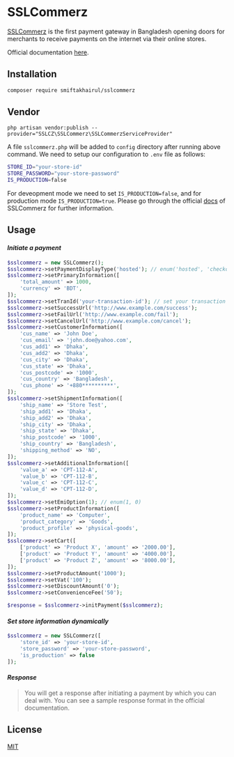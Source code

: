 # SSLCommerz
[SSLCommerz](https://www.sslcommerz.com/) is the first payment gateway in Bangladesh opening doors for merchants to receive payments on the internet via their online stores.

Official documentation [here](https://developer.sslcommerz.com/).

## Installation
```bash
composer require smiftakhairul/sslcommerz
```

## Vendor
```laravel
php artisan vendor:publish --provider="SSLCZ\SSLCommerz\SSLCommerzServiceProvider"
```
A file `sslcommerz.php` will be added to `config` directory after running above command. We need to setup our configuration to `.env` file as follows:

```bash
STORE_ID="your-store-id"
STORE_PASSWORD="your-store-password"
IS_PRODUCTION=false
```
For deveopment mode we need to set `IS_PRODUCTION=false`, and for production mode `IS_PRODUCTION=true`. Please go through the official [docs](https://developer.sslcommerz.com/) of SSLCommerz for further information.

## Usage
#### *Initiate a payment*
```php
$sslcommerz = new SSLCommerz();
$sslcommerz->setPaymentDisplayType('hosted'); // enum('hosted', 'checkout')
$sslcommerz->setPrimaryInformation([
	'total_amount' => 1000,
	'currency' => 'BDT',
]);
$sslcommerz->setTranId('your-transaction-id'); // set your transaction id here
$sslcommerz->setSuccessUrl('http://www.example.com/success');
$sslcommerz->setFailUrl('http://www.example.com/fail');
$sslcommerz->setCancelUrl('http://www.example.com/cancel');
$sslcommerz->setCustomerInformation([
	'cus_name' => 'John Doe',
	'cus_email' => 'john.doe@yahoo.com',
	'cus_add1' => 'Dhaka',
	'cus_add2' => 'Dhaka',
	'cus_city' => 'Dhaka',
	'cus_state' => 'Dhaka',
	'cus_postcode' => '1000',
	'cus_country' => 'Bangladesh',
	'cus_phone' => '+880**********',
]);
$sslcommerz->setShipmentInformation([
	'ship_name' => 'Store Test',
	'ship_add1' => 'Dhaka',
	'ship_add2' => 'Dhaka',
	'ship_city' => 'Dhaka',
	'ship_state' => 'Dhaka',
	'ship_postcode' => '1000',
	'ship_country' => 'Bangladesh',
	'shipping_method' => 'NO',
]);
$sslcommerz->setAdditionalInformation([
	'value_a' => 'CPT-112-A',
	'value_b' => 'CPT-112-B',
	'value_c' => 'CPT-112-C',
	'value_d' => 'CPT-112-D',
]);
$sslcommerz->setEmiOption(1); // enum(1, 0)
$sslcommerz->setProductInformation([
	'product_name' => 'Computer',
	'product_category' => 'Goods',
	'product_profile' => 'physical-goods',
]);
$sslcommerz->setCart([
	['product' => 'Product X', 'amount' => '2000.00'],
	['product' => 'Product Y', 'amount' => '4000.00'],
	['product' => 'Product Z', 'amount' => '8000.00'],
]);
$sslcommerz->setProductAmount('1000');
$sslcommerz->setVat('100');
$sslcommerz->setDiscountAmount('0');
$sslcommerz->setConvenienceFee('50');

$response = $sslcommerz->initPayment($sslcommerz);
```
#### *Set store information dynamically*

```php
$sslcommerz = new SSLCommerz([
    'store_id' => 'your-store-id',
    'store_password' => 'your-store-password',
    'is_production' => false
]);
```

#### *Response*
> You will get a response after initiating a payment by which you can deal with. You can see a sample response format in the official documentation.

## License
[MIT](https://choosealicense.com/licenses/mit/)